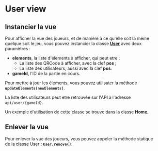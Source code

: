 # User view

## Instancier la vue

Pour afficher la vue des joueurs, et de manière à ce qu'elle soit la même quelque soit le jeu, vous pouvez instancier la classe __[User](../src/user/user.js)__ avec deux paramètres :

* __elements__, la liste d'élements à afficher, qui peut etre :
    * La liste des QRCode à afficher, avec la clef __pos__ ;
    * La liste des utilisateurs, aussi avec la clef __pos__.
* __gameId__, l'ID de la partie en cours.

Pour mettre à jour les éléments, vous pouvez utilisater la méthode __`updateElements(newElements)`__.

La liste des utilisateurs peut etre retrouvée sur l'API à l'adresse `api/user/{gameId}`.

Un exemple d'utilisation de cette classe se trouve dans la classe __[Home](../src/home/home.js)__.

## Enlever la vue

Pour enlever la vue des joueurs, vous pouvez appeler la méthode statique de la classe User : __`User.remove()`__.